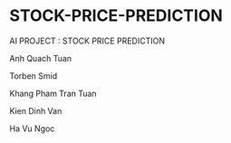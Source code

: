 # STOCK-PRICE-PREDICTION
AI PROJECT : STOCK PRICE PREDICTION

Anh Quach Tuan

Torben Smid

Khang Pham Tran Tuan

Kien Dinh Van

Ha Vu Ngoc
